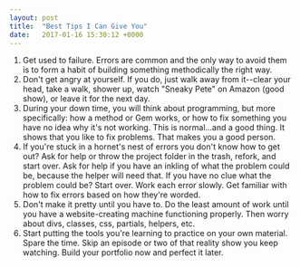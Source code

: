 ```yaml
---
layout: post
title:  "Best Tips I Can Give You"
date:   2017-01-16 15:30:12 +0000
---
```



1. Get used to failure. Errors are common and the only way to avoid them is to form a habit of building something methodically the right way.
2. Don't get angry at yourself. If you do, just walk away from it--clear your head, take a walk, shower up, watch "Sneaky Pete" on Amazon (good show), or leave it for the next day.
3. During your down time, you will think about programming, but more specifically: how a method or Gem works, or how to fix something you have no idea why it's not working. This is normal...and a good thing. It shows that you like to fix problems. That makes you a good person.
4. If you're stuck in a hornet's nest of errors you don't know how to get out? Ask for help or throw the project folder in the trash, refork, and start over. Ask for help if you have an inkling of what the problem could be, because the helper will need that. If you have no clue what the problem could be? Start over. Work each error slowly. Get familiar with how to fix errors based on how they're worded.
5. Don't make it pretty until you have to. Do the least amount of work until you have a website-creating machine functioning properly. Then worry about divs, classes, css, partials, helpers, etc.
6. Start putting the tools you're learning to practice on your own material. Spare the time. Skip an episode or two of that reality show you keep watching. Build your portfolio now and perfect it later.
